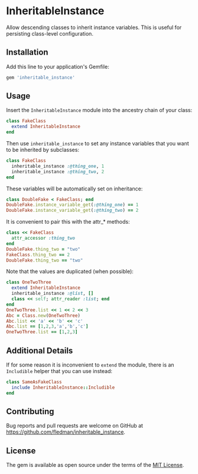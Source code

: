 # InheritableInstance

Allow descending classes to inherit instance variables.
This is useful for persisting class-level configuration.

## Installation

Add this line to your application's Gemfile:
```ruby
gem 'inheritable_instance'
```

## Usage

Insert the `InheritableInstance` module into the ancestry chain of your class:
```ruby
class FakeClass
  extend InheritableInstance
end
```

Then use `inheritable_instance` to set any instance variables
that you want to be inherited by subclasses:
```ruby
class FakeClass
  inheritable_instance :@thing_one, 1
  inheritable_instance :@thing_two, 2
end
```

These variables will be automatically set on inheritance:
```ruby
class DoubleFake < FakeClass; end
DoubleFake.instance_variable_get(:@thing_one) == 1
DoubleFake.instance_variable_get(:@thing_two) == 2
```

It is convenient to pair this with the attr_* methods:
```ruby
class << FakeClass
  attr_accessor :thing_two
end
DoubleFake.thing_two = "two"
FakeClass.thing_two == 2
DoubleFake.thing_two == "two"
```

Note that the values are duplicated (when possible):
```ruby
class OneTwoThree
  extend InheritableInstance
  inheritable_instance :@list, []
  class << self; attr_reader :list; end
end
OneTwoThree.list << 1 << 2 << 3
Abc = Class.new(OneTwoThree)
Abc.list << 'a' << 'b' << 'c'
Abc.list == [1,2,3,'a','b','c']
OneTwoThree.list == [1,2,3]
```

## Additional Details

If for some reason it is inconvenient to `extend` the module,
there is an `Includible` helper that you can use instead:
```ruby
class SameAsFakeClass
  include InheritableInstance::Includible
end
```

## Contributing

Bug reports and pull requests are welcome on GitHub at https://github.com/fledman/inheritable_instance.


## License

The gem is available as open source under the terms of the [MIT License](http://opensource.org/licenses/MIT).

